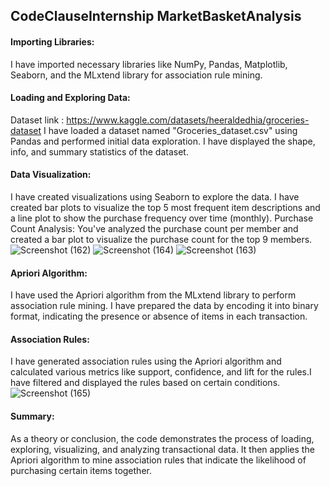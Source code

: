 ## CodeClauseInternship MarketBasketAnalysis

#### Importing Libraries: 
I have imported necessary libraries like NumPy, Pandas, Matplotlib, Seaborn, and the MLxtend library for association rule mining.

#### Loading and Exploring Data: 
Dataset link : https://www.kaggle.com/datasets/heeraldedhia/groceries-dataset
I have loaded a dataset named "Groceries_dataset.csv" using Pandas and performed initial data exploration. I have displayed the shape, info, and summary statistics of the dataset.

#### Data Visualization: 
I have created visualizations using Seaborn to explore the data. I have created bar plots to visualize the top 5 most frequent item descriptions and a line plot to show the purchase frequency over time (monthly).
Purchase Count Analysis: You've analyzed the purchase count per member and created a bar plot to visualize the purchase count for the top 9 members.
![Screenshot (162)](https://github.com/AmandeepkaurCSE/CodeClauseInternship_MarketBasketAnalysis/assets/64351796/c16102da-dd41-441f-94fb-e03b5199b1cc)
![Screenshot (164)](https://github.com/AmandeepkaurCSE/CodeClauseInternship_MarketBasketAnalysis/assets/64351796/a5d2789b-465d-4809-a61a-7d9c8af5eb22)
![Screenshot (163)](https://github.com/AmandeepkaurCSE/CodeClauseInternship_MarketBasketAnalysis/assets/64351796/18857115-6365-475f-9c6d-d0f1ef835f00)

#### Apriori Algorithm: 
I have used the Apriori algorithm from the MLxtend library to perform association rule mining. I have prepared the data by encoding it into binary format, indicating the presence or absence of items in each transaction.

#### Association Rules: 
I have generated association rules using the Apriori algorithm and calculated various metrics like support, confidence, and lift for the rules.I have filtered and displayed the rules based on certain conditions.
![Screenshot (165)](https://github.com/AmandeepkaurCSE/CodeClauseInternship_MarketBasketAnalysis/assets/64351796/6a4304f9-9238-4b41-b717-d908b76fd409)


#### Summary: 
As a theory or conclusion, the code demonstrates the process of loading, exploring, visualizing, and analyzing transactional data. It then applies the Apriori algorithm to mine association rules that indicate the likelihood of purchasing certain items together.
